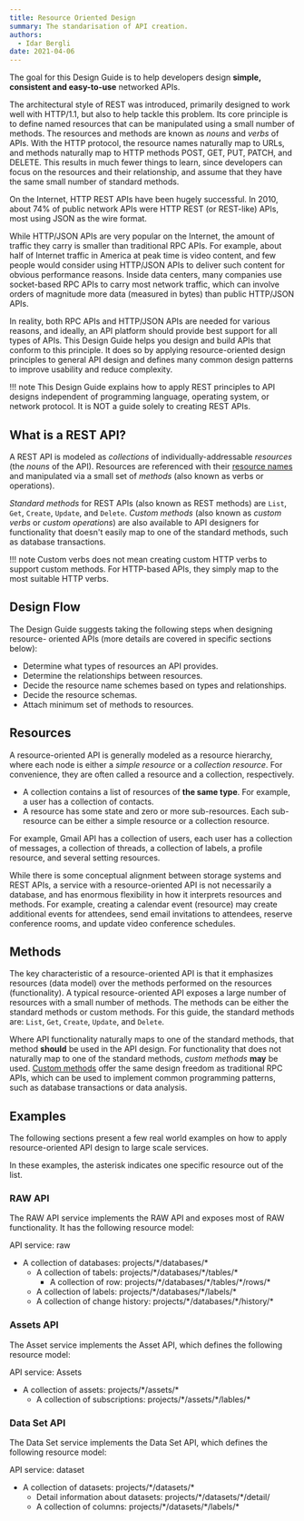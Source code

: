 ```yaml
---
title: Resource Oriented Design
summary: The standarisation of API creation.
authors:
  - Idar Bergli
date: 2021-04-06
---
```


The goal for this Design Guide is to help developers design **simple, consistent and easy-to-use** networked APIs.

The architectural style of REST was introduced, primarily designed to work well with HTTP/1.1, but also to help tackle this problem. Its core principle is to define named resources that can be manipulated using a small number of methods. The resources and methods are known as _nouns_ and _verbs_ of APIs. With the HTTP protocol, the resource names naturally map to URLs, and methods naturally map to HTTP methods POST, GET, PUT, PATCH, and DELETE. This results in much fewer things to learn, since developers can focus on the resources and their relationship, and assume that they have the same small number of standard methods.

On the Internet, HTTP REST APIs have been hugely successful. In 2010, about 74% of public network APIs were HTTP REST (or REST-like) APIs, most using JSON as the wire format.

While HTTP/JSON APIs are very popular on the Internet, the amount of traffic they carry is smaller than traditional RPC APIs. For example, about half of Internet traffic in America at peak time is video content, and few people would consider using HTTP/JSON APIs to deliver such content for obvious performance reasons. Inside data centers, many companies use socket-based RPC APIs to carry most network traffic, which can involve orders of magnitude more data (measured in bytes) than public HTTP/JSON APIs.

In reality, both RPC APIs and HTTP/JSON APIs are needed for various reasons, and ideally, an API platform should provide best support for all types of APIs. This Design Guide helps you design and build APIs that conform to this principle. It does so by applying resource-oriented design principles to general API design and defines many common design patterns to improve usability and reduce complexity.

!!! note
    This Design Guide explains how to apply REST principles to API designs independent of programming language, operating system, or network protocol. It is NOT a guide solely to creating REST APIs.

## What is a REST API?

A REST API is modeled as _collections_ of individually-addressable _resources_ (the _nouns_ of the API). Resources are referenced with their [resource names](resource-names.md) and manipulated via a small set of _methods_ (also known as verbs or operations).

_Standard methods_ for REST APIs (also known as REST methods) are `List`, `Get`, `Create`, `Update`, and `Delete`. _Custom methods_ (also known as _custom verbs_ or _custom operations_) are also available to API designers for functionality that doesn't easily map to one of the standard methods, such as database transactions.

!!! note
    Custom verbs does not mean creating custom HTTP verbs to support custom methods. For HTTP-based APIs, they simply map to the most suitable HTTP verbs.

## Design Flow

The Design Guide suggests taking the following steps when designing resource- oriented APIs (more details are covered in specific sections below):

- Determine what types of resources an API provides.
- Determine the relationships between resources.
- Decide the resource name schemes based on types and relationships.
- Decide the resource schemas.
- Attach minimum set of methods to resources.

## Resources

A resource-oriented API is generally modeled as a resource hierarchy, where each node is either a _simple resource_ or a _collection resource_. For convenience, they are often called a resource and a collection, respectively.

- A collection contains a list of resources of **the same type**. For example, a user has a collection of contacts.
- A resource has some state and zero or more sub-resources. Each sub-resource can be either a simple resource or a collection resource.

For example, Gmail API has a collection of users, each user has a collection of messages, a collection of threads, a collection of labels, a profile resource, and several setting resources.

While there is some conceptual alignment between storage systems and REST APIs, a service with a resource-oriented API is not necessarily a database, and has enormous flexibility in how it interprets resources and methods. For example, creating a calendar event (resource) may create additional events for attendees, send email invitations to attendees, reserve conference rooms, and update video conference schedules.

## Methods

The key characteristic of a resource-oriented API is that it emphasizes resources (data model) over the methods performed on the resources (functionality). A typical resource-oriented API exposes a large number of resources with a small number of methods. The methods can be either the standard methods or custom methods. For this guide, the standard methods are: `List`, `Get`, `Create`, `Update`, and `Delete`.

Where API functionality naturally maps to one of the standard methods, that method **should** be used in the API design. For functionality that does not naturally map to one of the standard methods, _custom methods_ **may** be used. [Custom methods](custom-methods.md) offer the same design freedom as traditional RPC APIs, which can be used to implement common programming patterns, such as database transactions or data analysis.

## Examples

The following sections present a few real world examples on how to apply resource-oriented API design to large scale services.

In these examples, the asterisk indicates one specific resource out of the list.

### RAW API

The RAW API service implements the RAW API and exposes most of RAW functionality. It has the following resource model:

API service: raw

- A collection of databases: projects/\*/databases/\*
    - A collection of tabels: projects/\*/databases/\*/tables/\*
        - A collection of row: projects/\*/databases/\*/tables/\*/rows/\*
    - A collection of labels: projects/\*/databases/\*/labels/\*
    - A collection of change history: projects/\*/databases/\*/history/\*

### Assets API

The Asset service implements the Asset API, which defines the following resource model:

API service: Assets

- A collection of assets: projects/\*/assets/\*
    - A collection of subscriptions: projects/\*/assets/\*/lables/\*

### Data Set API

The Data Set service implements the Data Set API, which defines the following resource model:

API service: dataset

- A collection of datasets: projects/\*/datasets/\*
  - Detail information about datasets: projects/\*/datasets/\*/detail/
  - A collection of columns: projects/\*/datasets/\*/labels/\*
